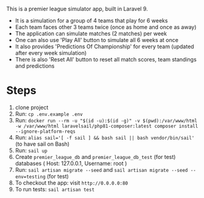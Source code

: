 This is a premier league simulator app, built in Laravel 9.

- It is a simulation for a group of 4 teams that play for 6 weeks
- Each team faces other 3 teams twice (once as home and once as away)
- The application can simulate matches (2 matches) per week
- One can also use 'Play All' button to simulate all 6 weeks at once
- It also provides 'Predictions Of Championship' for every team (updated after every week simulation)
- There is also 'Reset All' button to reset all match scores, team standings and predictions

# Steps

1. clone project
2. Run: `cp .env.example .env`
3. Run:
`docker run --rm -u "$(id -u):$(id -g)" -v $(pwd):/var/www/html -w /var/www/html laravelsail/php81-composer:latest composer install --ignore-platform-reqs`
4. Run: `alias sail='[ -f sail ] && bash sail || bash vendor/bin/sail'` (to have sail on Bash)
5. Run: `sail up`
6. Create `premier_league_db` and `premier_league_db_test` (for test) databases ( Host: 127.0.0.1, Username: root )
7. Run: `sail artisan migrate --seed` and `sail artisan migrate --seed --env=testing` (for test)
8. To checkout the app: visit `http://0.0.0.0:80`
9. To run tests: `sail artisan test`
